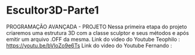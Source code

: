 # Escultor3D-Parte1
PROGRAMAÇÃO AVANÇADA - PROJETO
Nessa primeira etapa do projeto criaremos uma estrutura 3D com a classe sculptor e seus métodos e após emitir um arquivo .OFF da mesma.
Link do video do Youtube Teophilo : https://youtu.be/bVloZo9e6Ts
Link do video do Youtube Fernando : 

